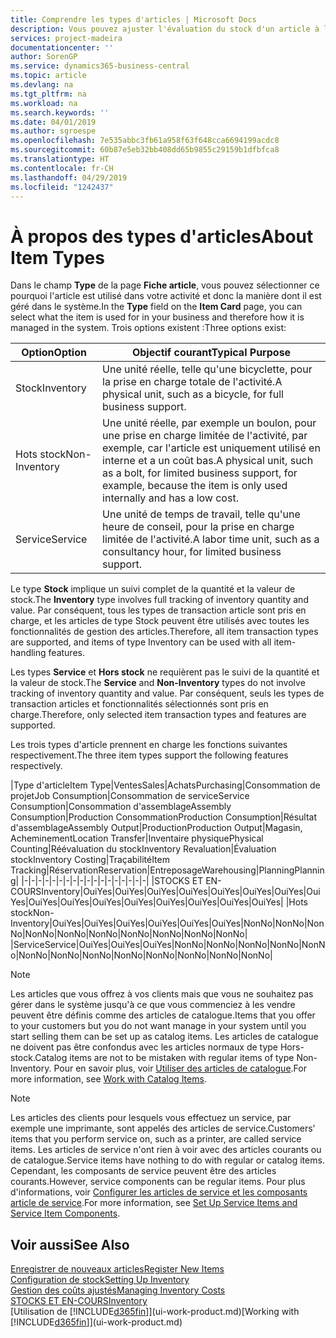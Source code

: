 ```yaml
---
title: Comprendre les types d'articles | Microsoft Docs
description: Vous pouvez ajuster l'évaluation du stock d'un article à l'aide des méthodes FIFO ou d'évaluation stock moyen, par exemple, lorsque les coûts article sont modifiés pour des motifs autres que les transactions.
services: project-madeira
documentationcenter: ''
author: SorenGP
ms.service: dynamics365-business-central
ms.topic: article
ms.devlang: na
ms.tgt_pltfrm: na
ms.workload: na
ms.search.keywords: ''
ms.date: 04/01/2019
ms.author: sgroespe
ms.openlocfilehash: 7e535abbc3fb61a958f63f648cca6694199acdc8
ms.sourcegitcommit: 60b87e5eb32bb408dd65b9855c29159b1dfbfca8
ms.translationtype: HT
ms.contentlocale: fr-CH
ms.lasthandoff: 04/29/2019
ms.locfileid: "1242437"
---
```

# <a name="about-item-types"></a><span data-ttu-id="3c331-103">À propos des types d'articles</span><span class="sxs-lookup"><span data-stu-id="3c331-103">About Item Types</span></span>
<span data-ttu-id="3c331-104">Dans le champ **Type** de la page **Fiche article**, vous pouvez sélectionner ce pourquoi l'article est utilisé dans votre activité et donc la manière dont il est géré dans le système.</span><span class="sxs-lookup"><span data-stu-id="3c331-104">In the **Type** field on the **Item Card** page, you can select what the item is used for in your business and therefore how it is managed in the system.</span></span> <span data-ttu-id="3c331-105">Trois options existent :</span><span class="sxs-lookup"><span data-stu-id="3c331-105">Three options exist:</span></span>

|<span data-ttu-id="3c331-106">Option</span><span class="sxs-lookup"><span data-stu-id="3c331-106">Option</span></span>|<span data-ttu-id="3c331-107">Objectif courant</span><span class="sxs-lookup"><span data-stu-id="3c331-107">Typical Purpose</span></span>|
|------|-----------|
|<span data-ttu-id="3c331-108">Stock</span><span class="sxs-lookup"><span data-stu-id="3c331-108">Inventory</span></span>|<span data-ttu-id="3c331-109">Une unité réelle, telle qu'une bicyclette, pour la prise en charge totale de l'activité.</span><span class="sxs-lookup"><span data-stu-id="3c331-109">A physical unit, such as a bicycle, for full business support.</span></span>|
|<span data-ttu-id="3c331-110">Hots stock</span><span class="sxs-lookup"><span data-stu-id="3c331-110">Non-Inventory</span></span>|<span data-ttu-id="3c331-111">Une unité réelle, par exemple un boulon, pour une prise en charge limitée de l'activité, par exemple, car l'article est uniquement utilisé en interne et a un coût bas.</span><span class="sxs-lookup"><span data-stu-id="3c331-111">A physical unit, such as a bolt, for limited business support, for example, because the item is only used internally and has a low cost.</span></span>|
|<span data-ttu-id="3c331-112">Service</span><span class="sxs-lookup"><span data-stu-id="3c331-112">Service</span></span>|<span data-ttu-id="3c331-113">Une unité de temps de travail, telle qu'une heure de conseil, pour la prise en charge limitée de l'activité.</span><span class="sxs-lookup"><span data-stu-id="3c331-113">A labor time unit, such as a consultancy hour, for limited business support.</span></span>|

<span data-ttu-id="3c331-114">Le type **Stock** implique un suivi complet de la quantité et la valeur de stock.</span><span class="sxs-lookup"><span data-stu-id="3c331-114">The **Inventory** type involves full tracking of inventory quantity and value.</span></span> <span data-ttu-id="3c331-115">Par conséquent, tous les types de transaction article sont pris en charge, et les articles de type Stock peuvent être utilisés avec toutes les fonctionnalités de gestion des articles.</span><span class="sxs-lookup"><span data-stu-id="3c331-115">Therefore, all item transaction types are supported, and items of type Inventory can be used with all item-handling features.</span></span>

<span data-ttu-id="3c331-116">Les types **Service** et **Hors stock** ne requièrent pas le suivi de la quantité et la valeur de stock.</span><span class="sxs-lookup"><span data-stu-id="3c331-116">The **Service** and **Non-Inventory** types do not involve tracking of inventory quantity and value.</span></span> <span data-ttu-id="3c331-117">Par conséquent, seuls les types de transaction articles et fonctionnalités sélectionnés sont pris en charge.</span><span class="sxs-lookup"><span data-stu-id="3c331-117">Therefore, only selected item transaction types and features are supported.</span></span>

<span data-ttu-id="3c331-118">Les trois types d'article prennent en charge les fonctions suivantes respectivement.</span><span class="sxs-lookup"><span data-stu-id="3c331-118">The three item types support the following features respectively.</span></span>

|<span data-ttu-id="3c331-119">Type d'article</span><span class="sxs-lookup"><span data-stu-id="3c331-119">Item Type</span></span>|<span data-ttu-id="3c331-120">Ventes</span><span class="sxs-lookup"><span data-stu-id="3c331-120">Sales</span></span>|<span data-ttu-id="3c331-121">Achats</span><span class="sxs-lookup"><span data-stu-id="3c331-121">Purchasing</span></span>|<span data-ttu-id="3c331-122">Consommation de projet</span><span class="sxs-lookup"><span data-stu-id="3c331-122">Job Consumption</span></span>|<span data-ttu-id="3c331-123">Consommation de service</span><span class="sxs-lookup"><span data-stu-id="3c331-123">Service Consumption</span></span>|<span data-ttu-id="3c331-124">Consommation d'assemblage</span><span class="sxs-lookup"><span data-stu-id="3c331-124">Assembly Consumption</span></span>|<span data-ttu-id="3c331-125">Production Consommation</span><span class="sxs-lookup"><span data-stu-id="3c331-125">Production Consumption</span></span>|<span data-ttu-id="3c331-126">Résultat d'assemblage</span><span class="sxs-lookup"><span data-stu-id="3c331-126">Assembly Output</span></span>|<span data-ttu-id="3c331-127">Production</span><span class="sxs-lookup"><span data-stu-id="3c331-127">Production Output</span></span>|<span data-ttu-id="3c331-128">Magasin, Acheminement</span><span class="sxs-lookup"><span data-stu-id="3c331-128">Location Transfer</span></span>|<span data-ttu-id="3c331-129">Inventaire physique</span><span class="sxs-lookup"><span data-stu-id="3c331-129">Physical Counting</span></span>|<span data-ttu-id="3c331-130">Réévaluation du stock</span><span class="sxs-lookup"><span data-stu-id="3c331-130">Inventory Revaluation</span></span>|<span data-ttu-id="3c331-131">Évaluation stock</span><span class="sxs-lookup"><span data-stu-id="3c331-131">Inventory Costing</span></span>|<span data-ttu-id="3c331-132">Traçabilité</span><span class="sxs-lookup"><span data-stu-id="3c331-132">Item Tracking</span></span>|<span data-ttu-id="3c331-133">Réservation</span><span class="sxs-lookup"><span data-stu-id="3c331-133">Reservation</span></span>|<span data-ttu-id="3c331-134">Entreposage</span><span class="sxs-lookup"><span data-stu-id="3c331-134">Warehousing</span></span>|<span data-ttu-id="3c331-135">Planning</span><span class="sxs-lookup"><span data-stu-id="3c331-135">Planning</span></span>|
|-|-|-|-|-|-|-|-|-|-|-|-|-|-|-|-|-|-|
|<span data-ttu-id="3c331-136">STOCKS ET EN-COURS</span><span class="sxs-lookup"><span data-stu-id="3c331-136">Inventory</span></span>|<span data-ttu-id="3c331-137">Oui</span><span class="sxs-lookup"><span data-stu-id="3c331-137">Yes</span></span>|<span data-ttu-id="3c331-138">Oui</span><span class="sxs-lookup"><span data-stu-id="3c331-138">Yes</span></span>|<span data-ttu-id="3c331-139">Oui</span><span class="sxs-lookup"><span data-stu-id="3c331-139">Yes</span></span>|<span data-ttu-id="3c331-140">Oui</span><span class="sxs-lookup"><span data-stu-id="3c331-140">Yes</span></span>|<span data-ttu-id="3c331-141">Oui</span><span class="sxs-lookup"><span data-stu-id="3c331-141">Yes</span></span>|<span data-ttu-id="3c331-142">Oui</span><span class="sxs-lookup"><span data-stu-id="3c331-142">Yes</span></span>|<span data-ttu-id="3c331-143">Oui</span><span class="sxs-lookup"><span data-stu-id="3c331-143">Yes</span></span>|<span data-ttu-id="3c331-144">Oui</span><span class="sxs-lookup"><span data-stu-id="3c331-144">Yes</span></span>|<span data-ttu-id="3c331-145">Oui</span><span class="sxs-lookup"><span data-stu-id="3c331-145">Yes</span></span>|<span data-ttu-id="3c331-146">Oui</span><span class="sxs-lookup"><span data-stu-id="3c331-146">Yes</span></span>|<span data-ttu-id="3c331-147">Oui</span><span class="sxs-lookup"><span data-stu-id="3c331-147">Yes</span></span>|<span data-ttu-id="3c331-148">Oui</span><span class="sxs-lookup"><span data-stu-id="3c331-148">Yes</span></span>|<span data-ttu-id="3c331-149">Oui</span><span class="sxs-lookup"><span data-stu-id="3c331-149">Yes</span></span>|<span data-ttu-id="3c331-150">Oui</span><span class="sxs-lookup"><span data-stu-id="3c331-150">Yes</span></span>|<span data-ttu-id="3c331-151">Oui</span><span class="sxs-lookup"><span data-stu-id="3c331-151">Yes</span></span>|<span data-ttu-id="3c331-152">Oui</span><span class="sxs-lookup"><span data-stu-id="3c331-152">Yes</span></span>|
|<span data-ttu-id="3c331-153">Hots stock</span><span class="sxs-lookup"><span data-stu-id="3c331-153">Non-Inventory</span></span>|<span data-ttu-id="3c331-154">Oui</span><span class="sxs-lookup"><span data-stu-id="3c331-154">Yes</span></span>|<span data-ttu-id="3c331-155">Oui</span><span class="sxs-lookup"><span data-stu-id="3c331-155">Yes</span></span>|<span data-ttu-id="3c331-156">Oui</span><span class="sxs-lookup"><span data-stu-id="3c331-156">Yes</span></span>|<span data-ttu-id="3c331-157">Oui</span><span class="sxs-lookup"><span data-stu-id="3c331-157">Yes</span></span>|<span data-ttu-id="3c331-158">Oui</span><span class="sxs-lookup"><span data-stu-id="3c331-158">Yes</span></span>|<span data-ttu-id="3c331-159">Oui</span><span class="sxs-lookup"><span data-stu-id="3c331-159">Yes</span></span>|<span data-ttu-id="3c331-160">Non</span><span class="sxs-lookup"><span data-stu-id="3c331-160">No</span></span>|<span data-ttu-id="3c331-161">Non</span><span class="sxs-lookup"><span data-stu-id="3c331-161">No</span></span>|<span data-ttu-id="3c331-162">Non</span><span class="sxs-lookup"><span data-stu-id="3c331-162">No</span></span>|<span data-ttu-id="3c331-163">Non</span><span class="sxs-lookup"><span data-stu-id="3c331-163">No</span></span>|<span data-ttu-id="3c331-164">Non</span><span class="sxs-lookup"><span data-stu-id="3c331-164">No</span></span>|<span data-ttu-id="3c331-165">Non</span><span class="sxs-lookup"><span data-stu-id="3c331-165">No</span></span>|<span data-ttu-id="3c331-166">Non</span><span class="sxs-lookup"><span data-stu-id="3c331-166">No</span></span>|<span data-ttu-id="3c331-167">Non</span><span class="sxs-lookup"><span data-stu-id="3c331-167">No</span></span>|<span data-ttu-id="3c331-168">Non</span><span class="sxs-lookup"><span data-stu-id="3c331-168">No</span></span>|<span data-ttu-id="3c331-169">Non</span><span class="sxs-lookup"><span data-stu-id="3c331-169">No</span></span>|
|<span data-ttu-id="3c331-170">Service</span><span class="sxs-lookup"><span data-stu-id="3c331-170">Service</span></span>|<span data-ttu-id="3c331-171">Oui</span><span class="sxs-lookup"><span data-stu-id="3c331-171">Yes</span></span>|<span data-ttu-id="3c331-172">Oui</span><span class="sxs-lookup"><span data-stu-id="3c331-172">Yes</span></span>|<span data-ttu-id="3c331-173">Oui</span><span class="sxs-lookup"><span data-stu-id="3c331-173">Yes</span></span>|<span data-ttu-id="3c331-174">Non</span><span class="sxs-lookup"><span data-stu-id="3c331-174">No</span></span>|<span data-ttu-id="3c331-175">Non</span><span class="sxs-lookup"><span data-stu-id="3c331-175">No</span></span>|<span data-ttu-id="3c331-176">Non</span><span class="sxs-lookup"><span data-stu-id="3c331-176">No</span></span>|<span data-ttu-id="3c331-177">Non</span><span class="sxs-lookup"><span data-stu-id="3c331-177">No</span></span>|<span data-ttu-id="3c331-178">Non</span><span class="sxs-lookup"><span data-stu-id="3c331-178">No</span></span>|<span data-ttu-id="3c331-179">Non</span><span class="sxs-lookup"><span data-stu-id="3c331-179">No</span></span>|<span data-ttu-id="3c331-180">Non</span><span class="sxs-lookup"><span data-stu-id="3c331-180">No</span></span>|<span data-ttu-id="3c331-181">Non</span><span class="sxs-lookup"><span data-stu-id="3c331-181">No</span></span>|<span data-ttu-id="3c331-182">Non</span><span class="sxs-lookup"><span data-stu-id="3c331-182">No</span></span>|<span data-ttu-id="3c331-183">Non</span><span class="sxs-lookup"><span data-stu-id="3c331-183">No</span></span>|<span data-ttu-id="3c331-184">Non</span><span class="sxs-lookup"><span data-stu-id="3c331-184">No</span></span>|<span data-ttu-id="3c331-185">Non</span><span class="sxs-lookup"><span data-stu-id="3c331-185">No</span></span>|<span data-ttu-id="3c331-186">Non</span><span class="sxs-lookup"><span data-stu-id="3c331-186">No</span></span>|

> [!NOTE]
> <span data-ttu-id="3c331-187">Les articles que vous offrez à vos clients mais que vous ne souhaitez pas gérer dans le système jusqu'à ce que vous commenciez à les vendre peuvent être définis comme des articles de catalogue.</span><span class="sxs-lookup"><span data-stu-id="3c331-187">Items that you offer to your customers but you do not want manage in your system until you start selling them can be set up as catalog items.</span></span> <span data-ttu-id="3c331-188">Les articles de catalogue ne doivent pas être confondus avec les articles normaux de type Hors-stock.</span><span class="sxs-lookup"><span data-stu-id="3c331-188">Catalog items are not to be mistaken with regular items of type Non-Inventory.</span></span> <span data-ttu-id="3c331-189">Pour en savoir plus, voir [Utiliser des articles de catalogue](inventory-how-work-nonstock-items.md).</span><span class="sxs-lookup"><span data-stu-id="3c331-189">For more information, see [Work with Catalog Items](inventory-how-work-nonstock-items.md).</span></span>

> [!NOTE]
> <span data-ttu-id="3c331-190">Les articles des clients pour lesquels vous effectuez un service, par exemple une imprimante, sont appelés des articles de service.</span><span class="sxs-lookup"><span data-stu-id="3c331-190">Customers' items that you perform service on, such as a printer, are called service items.</span></span> <span data-ttu-id="3c331-191">Les articles de service n'ont rien à voir avec des articles courants ou de catalogue.</span><span class="sxs-lookup"><span data-stu-id="3c331-191">Service items have nothing to do with regular or catalog items.</span></span> <span data-ttu-id="3c331-192">Cependant, les composants de service peuvent être des articles courants.</span><span class="sxs-lookup"><span data-stu-id="3c331-192">However, service components can be regular items.</span></span> <span data-ttu-id="3c331-193">Pour plus d'informations, voir [Configurer les articles de service et les composants article de service](service-how-setup-service-items.md).</span><span class="sxs-lookup"><span data-stu-id="3c331-193">For more information, see [Set Up Service Items and Service Item Components](service-how-setup-service-items.md).</span></span>

## <a name="see-also"></a><span data-ttu-id="3c331-194">Voir aussi</span><span class="sxs-lookup"><span data-stu-id="3c331-194">See Also</span></span>
[<span data-ttu-id="3c331-195">Enregistrer de nouveaux articles</span><span class="sxs-lookup"><span data-stu-id="3c331-195">Register New Items</span></span>](inventory-how-register-new-items.md)  
[<span data-ttu-id="3c331-196">Configuration de stock</span><span class="sxs-lookup"><span data-stu-id="3c331-196">Setting Up Inventory</span></span>](inventory-setup-inventory.md)  
[<span data-ttu-id="3c331-197">Gestion des coûts ajustés</span><span class="sxs-lookup"><span data-stu-id="3c331-197">Managing Inventory Costs</span></span>](finance-manage-inventory-costs.md)  
[<span data-ttu-id="3c331-198">STOCKS ET EN-COURS</span><span class="sxs-lookup"><span data-stu-id="3c331-198">Inventory</span></span>](inventory-manage-inventory.md)  
<span data-ttu-id="3c331-199">[Utilisation de [!INCLUDE[d365fin](includes/d365fin_md.md)]](ui-work-product.md)</span><span class="sxs-lookup"><span data-stu-id="3c331-199">[Working with [!INCLUDE[d365fin](includes/d365fin_md.md)]](ui-work-product.md)</span></span>
